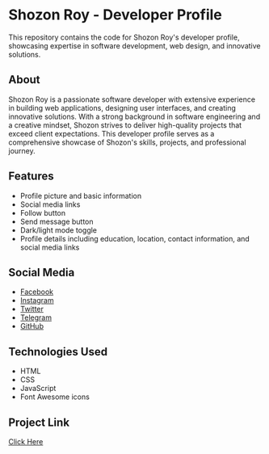 # Shozon Roy - Developer Profile

This repository contains the code for Shozon Roy's developer profile, showcasing expertise in software development, web design, and innovative solutions.

## About

Shozon Roy is a passionate software developer with extensive experience in building web applications, designing user interfaces, and creating innovative solutions. With a strong background in software engineering and a creative mindset, Shozon strives to deliver high-quality projects that exceed client expectations. This developer profile serves as a comprehensive showcase of Shozon's skills, projects, and professional journey.

## Features

- Profile picture and basic information
- Social media links
- Follow button
- Send message button
- Dark/light mode toggle
- Profile details including education, location, contact information, and social media links

## Social Media

- [Facebook](https://www.facebook.com/shozon.roy2)
- [Instagram](https://www.instagram.com/shozon_roy)
- [Twitter](https://twitter.com/shozonroy)
- [Telegram](https://t.me/shozonroy2)
- [GitHub](https://github.com/Shozon-Roy)

## Technologies Used

- HTML
- CSS
- JavaScript
- Font Awesome icons

## Project Link

[Click Here](https://shozon-roy.github.io/portfolio-short-dev-account-view-main/)
